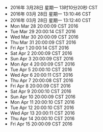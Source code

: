 - 2016年 3月28日 星期一 13时10分20秒 CST
- 2016年 03月 28日 星期一 13:10:46 CST
- 2016年 03月 28日 星期一 13:12:40 CST
- Mon Mar 28 20:00:09 CST 2016
- Tue Mar 29 20:00:14 CST 2016
- Wed Mar 30 20:00:09 CST 2016
- Thu Mar 31 20:00:09 CST 2016
- Fri Apr 1 20:00:14 CST 2016
- Sat Apr 2 20:00:09 CST 2016
- Sun Apr 3 20:00:09 CST 2016
- Mon Apr 4 20:00:09 CST 2016
- Tue Apr 5 20:00:10 CST 2016
- Wed Apr 6 20:00:11 CST 2016
- Thu Apr 7 20:00:08 CST 2016
- Fri Apr 8 20:00:09 CST 2016
- Sat Apr 9 20:00:10 CST 2016
- Sun Apr 10 20:00:09 CST 2016
- Mon Apr 11 20:00:10 CST 2016
- Tue Apr 12 20:00:10 CST 2016
- Wed Apr 13 20:00:11 CST 2016
- Thu Apr 14 20:00:10 CST 2016
- Fri Apr 15 20:00:09 CST 2016
